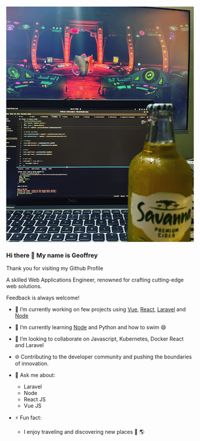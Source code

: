 
![alt Cover Image](https://github.com/muthami/muthami/blob/main/piiiic.jpg)

### Hi there 👋 My name is Geoffrey

Thank you for visiting my Github Profile

A skilled Web Applications Engineer, renowned for crafting cutting-edge web solutions.

Feedback is always welcome!

- 🔭 I’m currently working on few projects using [Vue](https://vuejs.org/), [React](https://react.dev/), [Laravel](https://laravel.com/) and [Node](https://nodejs.org/en)
- 🌱 I’m currently learning [Node](https://nodejs.org/en) and Python and how to swim 😄
- 👯 I’m looking to collaborate on Javascript, Kubernetes, Docker React and Laravel
- 🌐 Contributing to the developer community and pushing the boundaries of innovation.
  
- 💬 Ask me about:
  - Laravel
  - Node
  - React JS
  - Vue JS 

- ⚡ Fun fact:
  - I enjoy traveling and discovering new places 🛫 🌎

